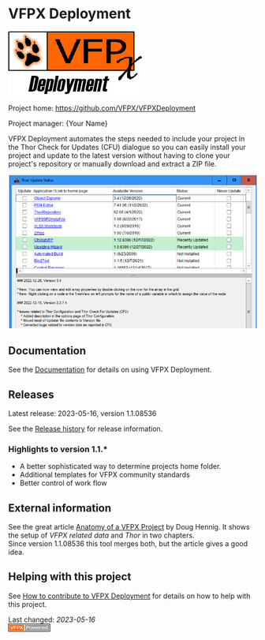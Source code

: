 <!-- 
On each build, the sections framed by
"VerNo" or "DeploymentDate" will be replaced with recent data
-->
# VFPX Deployment
![](./docs/Images/vfpxdeployment.png)

Project home: https://github.com/VFPX/VFPXDeployment

Project manager: {Your Name}

VFPX Deployment automates the steps needed to include your project in the Thor Check for Updates (CFU) dialogue
so you can easily install your project and update to the latest version without having to clone your project's repository or manually download and extract a ZIP file.

![](./docs/Images/ThorCFUDialog.png)

## Documentation
See the [Documentation](./docs/ThorUpdate.md) for details on using VFPX Deployment.

## Releases

Latest release: <!--DeploymentDate-->2023-05-16<!--/DeploymentDate-->,
version <!--VERNO-->1.1.08536<!--/VerNo-->

See the [Release history](./docs/ChangeLog.md) for release information.

### Highlights to version 1.1.*
- A better sophisticated way to determine projects home folder.
- Additional templates for VFPX community standards
- Better control of work flow

## External information
See the great article [Anatomy of a VFPX Project](https://doughennig.blogspot.com/2023/05/anatomy-of-vfpx-project.html) by Doug Hennig.
It shows the setup of *VFPX related data* and *Thor* in two chapters.   
Since version 1.1.08536 this tool merges both, but the article gives a good idea.

## Helping with this project

See [How to contribute to VFPX Deployment](.github/CONTRIBUTING.md) for details on how to help with this project.

Last changed: _<!--DeploymentDate-->2023-05-16<!--/DeploymentDate-->_   
![Picture](./docs/Images/vfpxpoweredby_alternative.gif)
